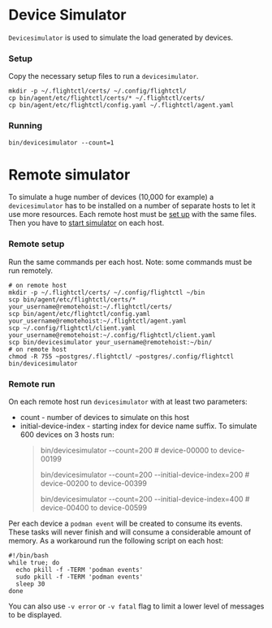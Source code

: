 # Device Simulator

`Devicesimulator` is used to simulate the load generated by devices.

### Setup

Copy the necessary setup files to run a `devicesimulator`.

    mkdir -p ~/.flightctl/certs/ ~/.config/flightctl/
    cp bin/agent/etc/flightctl/certs/* ~/.flightctl/certs/
    cp bin/agent/etc/flightctl/config.yaml ~/.flightctl/agent.yaml

### Running

    bin/devicesimulator --count=1

# Remote simulator

To simulate a huge number of devices (10,000 for example) a
`devicesimulator` has to be installed on a number of separate hosts to let it use more resources. Each remote host must be [set up](#remote-setup) with the same files. Then you have to [start simulator](#remote-run) on each host.

### Remote setup

Run the same commands per each host. Note: some commands must be run remotely.

    # on remote host
    mkdir -p ~/.flightctl/certs/ ~/.config/flightctl ~/bin
    scp bin/agent/etc/flightctl/certs/* your_username@remotehoist:~/.flightctl/certs/
    scp bin/agent/etc/flightctl/config.yaml your_username@remotehoist:~/.flightctl/agent.yaml
    scp ~/.config/flightctl/client.yaml your_username@remotehoist:~/.config/flightctl/client.yaml
    scp bin/devicesimulator your_username@remotehoist:~/bin/
    # on remote host 
    chmod -R 755 ~postgres/.flightctl/ ~postgres/.config/flightctl bin/devicesimulator

### Remote run

On each remote host run `devicesimulator` with at least two parameters:
* count - number of devices to simulate on this host
* initial-device-index - starting index for device name suffix. To simulate 600 devices on 3 hosts run:
    > bin/devicesimulator --count=200 \# device-00000 to device-00199
    > 
    > bin/devicesimulator --count=200 --initial-device-index=200 \# device-00200 to device-00399
    > 
    > bin/devicesimulator --count=200 --initial-device-index=400 \# device-00400 to device-00599
 
Per each device a `podman event` will be created to consume its events. These tasks will never finish and will consume a considerable amount of memory. As a workaround run the following script on each host:

    #!/bin/bash
    while true; do
      echo pkill -f -TERM 'podman events'
      sudo pkill -f -TERM 'podman events'
      sleep 30
    done

You can also use `-v error` or `-v fatal` flag to limit a lower level of messages to be displayed.

